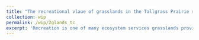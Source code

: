 ```yaml
---
title: "The recreational vlaue of grasslands in the Tallgrass Prairie region of the United States"
collection: wip
permalink: /wip/2glands_tc
excerpt: 'Recreation is one of many ecosystem services grasslands provide globally (Zhao et al. 2020). In the Tallgrass Prairie Region of the United States public and private groups like USDA, U.S. Forest Service, and The Nature Conservancy are actively involved in restoring and preserving grasslands to which they provide varying degrees of public access. How much do people living in the Tallgrass Prairie Region states of Iowa, Illinois, and Minnesota value the recreational opportunities grasslands provide? I answer this question using the travel cost method. Although the literature contains related travel cost studies (e.g., Knoche et al. 2015), this is the first study to focus on grassland recreation in this region outside of the context of specific grassland species or conservation programs. Data on trip demand comes from a general population survey of adults living in the three target states. I estimate a repeated discrete choice model (Morey et al. 1993) and find that average per-trip recreational value for grasslands in the region is just under $10. I also find that people over 65 and those who identify as black are significantly more likely to choose not to recreate at a grassland than people between 18 and 24 and people who identify as white and not Hispanic.'
---
```

